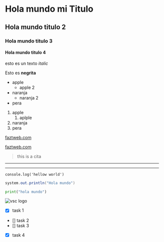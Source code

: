 <!--headed-->


# Hola mundo mi Titulo
## Hola mundo titulo 2
### Hola mundo titulo 3
#### Hola mundo titulo 4



esto es un texto *italic*

Esto es **negrita**

* apple
    * apple 2
* naranja
    * naranja 2
* pera



1. apple
    1. aplple
2. naranja
3. pera


[faztweb.com](https://www.faztweb.com)

[faztweb.com](https://www.faztweb.com "custom ttitle")

> this is a cita

---
___


`console.log('hellow world')`

```java
system.out.println("Hola mundo")
```

```python
print("hola mundo")
```


![vsc logo](https://e7.pngegg.com/pngimages/195/304/png-clipart-visual-studio-code-logo-thumbnail-tech-companies-thumbnail.png "vsc logo")


<!-- github markdown-->
* [x] task 1
* [] task 2
* [] task 3
* [x] task 4
















